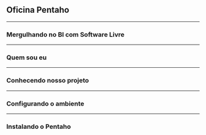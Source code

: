 ## Oficina Pentaho
___
### Mergulhando no BI com Software Livre

---
### Quem sou eu 

---
### Conhecendo nosso projeto

--- 
### Configurando o ambiente


--- 
### Instalando o Pentaho

